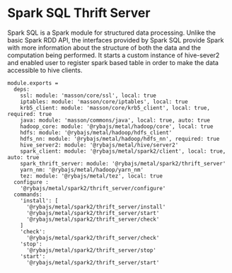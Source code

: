 
# Spark SQL Thrift Server

Spark SQL is a Spark module for structured data processing. 
Unlike the basic Spark RDD API, the interfaces provided by Spark SQL provide Spark 
with more information about the structure of both the data and the computation being performed. 
It starts a custom instance of hive-sever2 and enabled user to register spark based table
in order to make the data accessible to hive clients.

    module.exports =
      deps:
        ssl: module: 'masson/core/ssl', local: true
        iptables: module: 'masson/core/iptables', local: true
        krb5_client: module: 'masson/core/krb5_client', local: true, required: true
        java: module: 'masson/commons/java', local: true, auto: true
        hadoop_core: module: '@rybajs/metal/hadoop/core', local: true
        hdfs: module: '@rybajs/metal/hadoop/hdfs_client'
        hdfs_nn: module: '@rybajs/metal/hadoop/hdfs_nn', required: true
        hive_server2: module: '@rybajs/metal/hive/server2'
        spark_client: module: '@rybajs/metal/spark2/client', local: true, auto: true
        spark_thrift_server: module: '@rybajs/metal/spark2/thrift_server'
        yarn_nm: '@rybajs/metal/hadoop/yarn_nm'
        tez: module: '@rybajs/metal/tez', local: true
      configure :
        '@rybajs/metal/spark2/thrift_server/configure'
      commands:
        'install': [
          '@rybajs/metal/spark2/thrift_server/install'
          '@rybajs/metal/spark2/thrift_server/start'
          '@rybajs/metal/spark2/thrift_server/check'
        ]
        'check':
          '@rybajs/metal/spark2/thrift_server/check'
        'stop':
          '@rybajs/metal/spark2/thrift_server/stop'
        'start':
          '@rybajs/metal/spark2/thrift_server/start'
